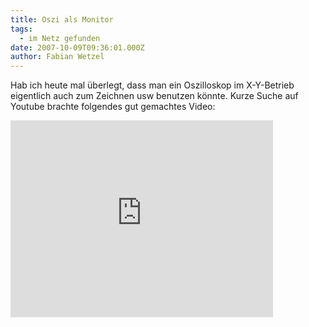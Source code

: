 ```yaml
---
title: Oszi als Monitor
tags:
  - im Netz gefunden
date: 2007-10-09T09:36:01.000Z
author: Fabian Wetzel
---
```


Hab ich heute mal überlegt, dass man ein Oszilloskop im X-Y-Betrieb eigentlich auch zum Zeichnen usw benutzen könnte. Kurze Suche auf Youtube brachte folgendes gut gemachtes Video:
<iframe src="http://www.youtube.com/embed/s1eNjUgaB-g" frameborder="0" width="420" height="315"></iframe>


